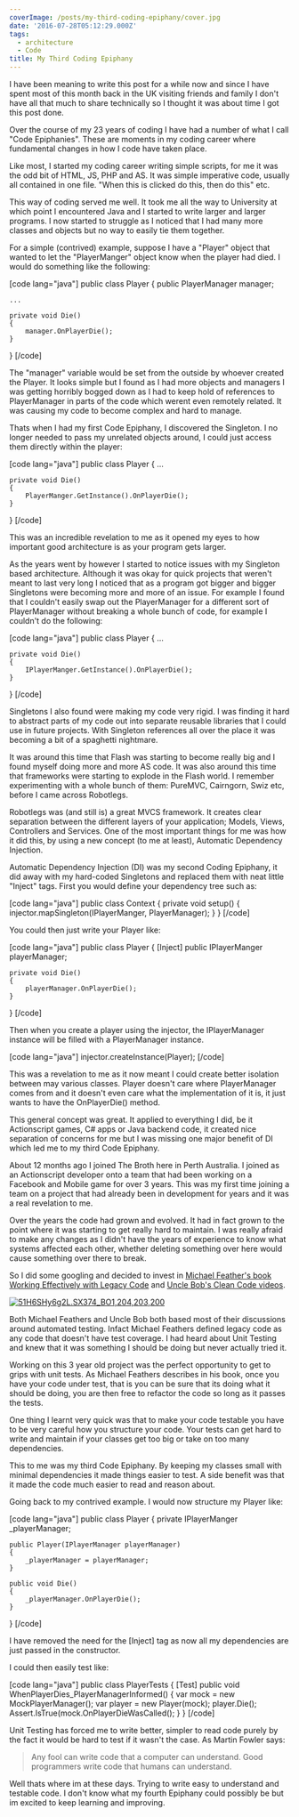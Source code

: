 ```yaml
---
coverImage: /posts/my-third-coding-epiphany/cover.jpg
date: '2016-07-28T05:12:29.000Z'
tags:
  - architecture
  - Code
title: My Third Coding Epiphany
---
```


I have been meaning to write this post for a while now and since I have spent most of this month back in the UK visiting friends and family I don't have all that much to share technically so I thought it was about time I got this post done.

Over the course of my 23 years of coding I have had a number of what I call "Code Epiphanies". These are moments in my coding career where fundamental changes in how I code have taken place.

<!-- more -->

Like most, I started my coding career writing simple scripts, for me it was the odd bit of HTML, JS, PHP and AS. It was simple imperative code, usually all contained in one file. "When this is clicked do this, then do this" etc.

This way of coding served me well. It took me all the way to University at which point I encountered Java and I started to write larger and larger programs. I now started to struggle as I noticed that I had many more classes and objects but no way to easily tie them together.

For a simple (contrived) example, suppose I have a "Player" object that wanted to let the "PlayerManger" object know when the player had died. I would do something like the following:

[code lang="java"]
public class Player
{
public PlayerManager manager;

    ...

    private void Die()
    {
        manager.OnPlayerDie();
    }

}
[/code]

The "manager" variable would be set from the outside by whoever created the Player. It looks simple but I found as I had more objects and managers I was getting horribly bogged down as I had to keep hold of references to PlayerManager in parts of the code which werent even remotely related. It was causing my code to become complex and hard to manage.

Thats when I had my first Code Epiphany, I discovered the Singleton. I no longer needed to pass my unrelated objects around, I could just access them directly within the player:

[code lang="java"]
public class Player
{
...

    private void Die()
    {
        PlayerManger.GetInstance().OnPlayerDie();
    }

}
[/code]

This was an incredible revelation to me as it opened my eyes to how important good architecture is as your program gets larger.

As the years went by however I started to notice issues with my Singleton based architecture. Although it was okay for quick projects that weren't meant to last very long I noticed that as a program got bigger and bigger Singletons were becoming more and more of an issue. For example I found that I couldn't easily swap out the PlayerManager for a different sort of PlayerManager without breaking a whole bunch of code, for example I couldn't do the following:

[code lang="java"]
public class Player
{
...

    private void Die()
    {
        IPlayerManger.GetInstance().OnPlayerDie();
    }

}
[/code]

Singletons I also found were making my code very rigid. I was finding it hard to abstract parts of my code out into separate reusable libraries that I could use in future projects. With Singleton references all over the place it was becoming a bit of a spaghetti nightmare.

It was around this time that Flash was starting to become really big and I found myself doing more and more AS code. It was also around this time that frameworks were starting to explode in the Flash world. I remember experimenting with a whole bunch of them: PureMVC, Cairngorn, Swiz etc, before I came across Robotlegs.

Robotlegs was (and still is) a great MVCS framework. It creates clear separation between the different layers of your application; Models, Views, Controllers and Services. One of the most important things for me was how it did this, by using a new concept (to me at least), Automatic Dependency Injection.

Automatic Dependency Injection (DI) was my second Coding Epiphany, it did away with my hard-coded Singletons and replaced them with neat little "Inject" tags. First you would define your dependency tree such as:

[code lang="java"]
public class Context
{
private void setup()
{
injector.mapSingleton(IPlayerManger, PlayerManager);
}
}
[/code]

You could then just write your Player like:

[code lang="java"]
public class Player
{
[Inject]
public IPlayerManger playerManager;

    private void Die()
    {
    	playerManager.OnPlayerDie();
    }

}
[/code]

Then when you create a player using the injector, the IPlayerManager instance will be filled with a PlayerManager instance.

[code lang="java"]
injector.createInstance(Player);
[/code]

This was a revelation to me as it now meant I could create better isolation between may various classes. Player doesn't care where PlayerManager comes from and it doesn't even care what the implementation of it is, it just wants to have the OnPlayerDie() method.

This general concept was great. It applied to everything I did, be it Actionscript games, C# apps or Java backend code, it created nice separation of concerns for me but I was missing one major benefit of DI which led me to my third Code Epiphany.

About 12 months ago I joined The Broth here in Perth Australia. I joined as an Actionscript developer onto a team that had been working on a Facebook and Mobile game for over 3 years. This was my first time joining a team on a project that had already been in development for years and it was a real revelation to me.

Over the years the code had grown and evolved. It had in fact grown to the point where it was starting to get really hard to maintain. I was really afraid to make any changes as I didn't have the years of experience to know what systems affected each other, whether deleting something over here would cause something over there to break.

So I did some googling and decided to invest in [Michael Feather's book Working Effectively with Legacy Code](https://www.amazon.com/Working-Effectively-Legacy-Michael-Feathers/dp/0131177052) and [Uncle Bob's Clean Code videos](https://cleancoders.com/videos).

[![51H6SHy6g2L._SX374_BO1,204,203,200_](https://www.mikecann.co.uk/wp-content/uploads/2016/07/51H6SHy6g2L._SX374_BO1204203200_.jpg)](https://www.mikecann.co.uk/wp-content/uploads/2016/07/51H6SHy6g2L._SX374_BO1204203200_.jpg)

Both Michael Feathers and Uncle Bob both based most of their discussions around automated testing. Infact Michael Feathers defined legacy code as any code that doesn't have test coverage. I had heard about Unit Testing and knew that it was something I should be doing but never actually tried it.

Working on this 3 year old project was the perfect opportunity to get to grips with unit tests. As Michael Feathers describes in his book, once you have your code under test, that is you can be sure that its doing what it should be doing, you are then free to refactor the code so long as it passes the tests.

One thing I learnt very quick was that to make your code testable you have to be very careful how you structure your code. Your tests can get hard to write and maintain if your classes get too big or take on too many dependencies.

This to me was my third Code Epiphany. By keeping my classes small with minimal dependencies it made things easier to test. A side benefit was that it made the code much easier to read and reason about.

Going back to my contrived example. I would now structure my Player like:

[code lang="java"]
public class Player
{
private IPlayerManger \_playerManager;

    public Player(IPlayerManager playerManager)
    {
    	_playerManager = playerManager;
    }

    public void Die()
    {
    	_playerManager.OnPlayerDie();
    }

}
[/code]

I have removed the need for the [Inject] tag as now all my dependencies are just passed in the constructor.

I could then easily test like:

[code lang="java"]
public class PlayerTests
{
[Test]
public void WhenPlayerDies_PlayerManagerInformed()
{
var mock = new MockPlayerManager();
var player = new Player(mock);
player.Die();
Assert.IsTrue(mock.OnPlayerDieWasCalled();
}
}
[/code]

Unit Testing has forced me to write better, simpler to read code purely by the fact it would be hard to test if it wasn't the case. As Martin Fowler says:

> Any fool can write code that a computer can understand. Good programmers write code that humans can understand.

Well thats where im at these days. Trying to write easy to understand and testable code. I don't know what my fourth Epiphany could possibly be but im excited to keep learning and improving.
